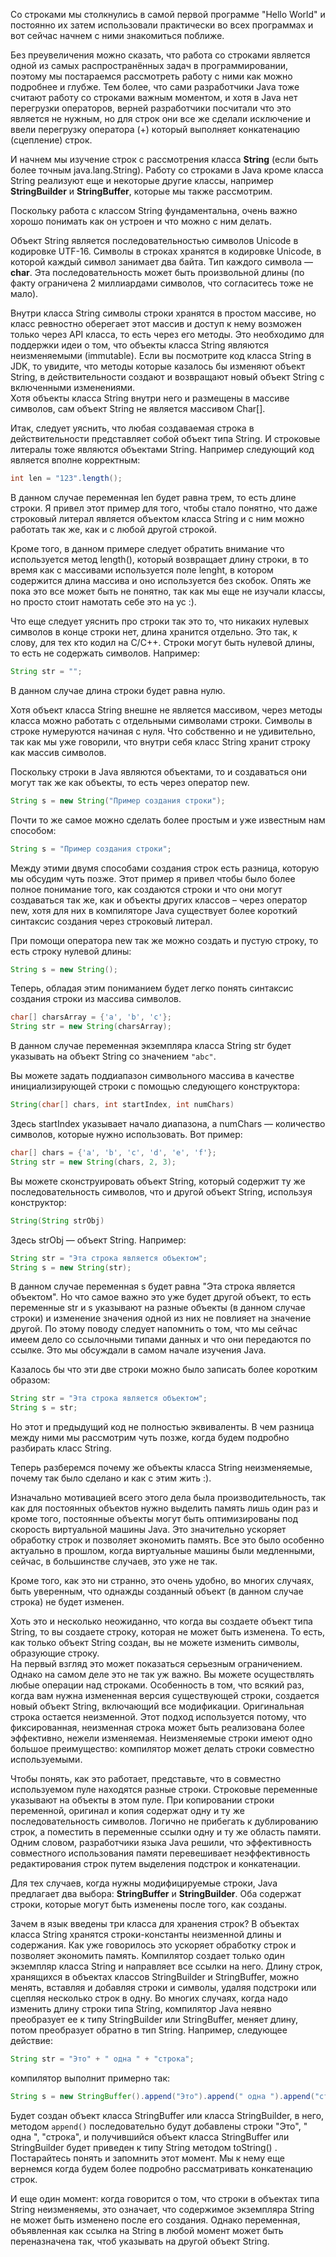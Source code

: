 Со строками мы столкнулись в самой первой программе "Hello World" и постоянно их затем использовали практически во всех программах и вот сейчас начнем с ними знакомиться поближе.

Без преувеличения можно сказать, что работа со строками является одной из самых распространённых задач в программировании, поэтому мы постараемся рассмотреть работу с ними как можно подробнее и глубже. Тем более, что сами разработчики Java тоже считают работу со строками важным моментом, и хотя в Java нет перегрузки операторов, верней разработчики посчитали что это является не нужным, но для строк они все же сделали исключение и ввели перегрузку оператора (+) который выполняет конкатенацию (сцепление) строк.

И начнем мы изучение строк с рассмотрения класса **String** (если быть более точным java.lang.String). Работу со строками в Java кроме класса String реализуют еще и некоторые другие классы, например **StringBuilder** и **StringBuffer**, которые мы также рассмотрим.

Поскольку работа с классом String фундаментальна, очень важно хорошо понимать как он устроен и что можно с ним делать.

Объект String является последовательностью символов Unicode в кодировке UTF-16. Символы в строках хранятся в кодировке Unicode, в которой каждый символ занимает два байта. Тип каждого символа — **char**. Эта последовательность может быть произвольной длины (по факту ограничена 2 миллиардами символов, что согласитесь тоже не мало).

Внутри класса String символы строки хранятся в простом массиве, но класс ревностно оберегает этот массив и доступ к нему возможен только через API класса, то есть через его методы. Это необходимо для поддержки идеи о том, что объекты класса String являются неизменяемыми (immutable). Если вы посмотрите код класса String в JDK, то увидите, что методы которые казалось бы изменяют объект String, в действительности создают и возвращают новый объект String с включенными изменениями.  
Хотя объекты класса String внутри него и размещены в массиве символов, сам объект String не является массивом Char[].

Итак, следует уяснить, что любая создаваемая строка в действительности представляет собой объект типа String. И строковые литералы тоже являются объектами String. Например следующий код является вполне корректным:
```java
int len = "123".length();
```
В данном случае переменная len будет равна трем, то есть длине строки. Я привел этот пример для того, чтобы стало понятно, что даже строковый литерал является объектом класса String и с ним можно работать так же, как и с любой другой строкой.

Кроме того, в данном примере следует обратить внимание что используется метод length(), который возвращает длину строки, в то время как с массивами используется поле lenght, в котором содержится длина массива и оно используется без скобок. Опять же пока это все может быть не понятно, так как мы еще не изучали классы, но просто стоит намотать себе это на ус :).

Что еще следует уяснить про строки так это то, что никаких нулевых символов в конце строки нет, длина хранится отдельно. Это так, к слову, для тех кто кодил на C/C++. Строки могут быть нулевой длины, то есть не содержать символов. Например:
```java
String str = "";
```
В данном случае длина строки будет равна нулю.

Хотя объект класса String внешне не является массивом, через методы класса можно работать с отдельными символами строки. Символы в строке нумеруются начиная с нуля. Что собственно и не удивительно, так как мы уже говорили, что внутри себя класс String хранит строку как массив символов.

Поскольку строки в Java являются объектами, то и создаваться они могут так же как объекты, то есть через оператор new.
```java
String s = new String("Пример создания строки");
```
Почти то же самое можно сделать более простым и уже известным нам способом:
```java
String s = "Пример создания строки";
```
Между этими двумя способами создания строк есть разница, которую мы обсудим чуть позже. Этот пример я привел чтобы было более полное понимание того, как создаются строки и что они могут создаваться так же, как и объекты других классов – через оператор new, хотя для них в компиляторе Java существует более короткий синтаксис создания через строковый литерал.

При помощи оператора new так же можно создать и пустую строку, то есть строку нулевой длины:
```java
String s = new String();
```
Теперь, обладая этим пониманием будет легко понять синтаксис создания строки из массива символов.
```java
char[] charsArray = {'a', 'b', 'c'};
String str = new String(charsArray);
```
В данном случае переменная экземпляра класса String str будет указывать на объект String со значением ```"abc"```.

Вы можете задать поддиапазон символьного массива в качестве инициализирующей строки с помощью следующего конструктора:
```java
String(char[] chars, int startIndex, int numChars)
```
Здесь startIndex указывает начало диапазона, а numChars — количество символов, которые нужно использовать. Вот пример:
```java
char[] chars = {'a', 'b', 'c', 'd', 'e', 'f'};
String str = new String(chars, 2, 3);
```
Вы можете сконструировать объект String, который содержит ту же последовательность символов, что и другой объект String, используя конструктор:
```java
String(String strObj)
```
Здесь strObj — объект String.  Например:
```java
String str = "Эта строка является объектом";
String s = new String(str);
```
В данном случае переменная s будет равна "Эта строка является объектом". Но что самое важно это уже будет другой объект, то есть переменные str и s указывают на разные объекты (в данном случае строки) и изменение значения одной из них не повлияет на значение другой. По этому поводу следует напомнить о том, что мы сейчас имеем дело со ссылочными типами данных и что они передаются по ссылке. Это мы обсуждали в самом начале изучения Java.

Казалось бы что эти две строки можно было записать более коротким образом:
```java
String str = "Эта строка является объектом";
String s = str;
```
Но этот и предыдущий код не полностью эквиваленты. В чем разница между ними мы рассмотрим чуть позже, когда будем подробно разбирать класс String.

Теперь разберемся почему же объекты класса String неизменяемые, почему так было сделано и как с этим жить :).

Изначально мотивацией всего этого дела была производительность, так как для постоянных объектов нужно выделить память лишь один раз и кроме того, постоянные объекты могут быть оптимизированы под скорость виртуальной машины Java. Это значительно ускоряет обработку строк и позволяет экономить память. Все это было особенно актуально в прошлом, когда виртуальные машины были медленными, сейчас, в большинстве случаев, это уже не так.

Кроме того, как это ни странно, это очень удобно, во многих случаях, быть уверенным, что однажды созданный объект (в данном случае строка) не будет изменен.

Хоть это и несколько неожиданно, что когда вы создаете объект типа String, то вы создаете строку, которая не может быть изменена. То есть, как только объект String создан, вы не можете изменить символы, образующие строку.  
На первый взгляд это может показаться серьезным ограничением. Однако на самом деле это не так уж важно. Вы можете осуществлять любые операции над строками. Особенность в том, что всякий раз, когда вам нужна измененная версия существующей строки, создается новый объект String, включающий все модификации. Оригинальная строка остается неизменной. Этот подход используется потому, что фиксированная, неизменная строка может быть реализована более эффективно, нежели изменяемая. Неизменяемые строки имеют одно большое преимущество: компилятор может делать строки совместно используемыми.

Чтобы понять, как это работает, представьте, что в совместно используемом пуле находятся разные строки. Строковые переменные указывают на объекты в этом пуле. При копировании строки переменной, оригинал и копия содержат одну и ту же последовательность символов. Логично не прибегать к дублированию строк, а поместить в переменные ссылки одну и ту же область памяти. Одним словом, разработчики языка Java решили, что эффективность совместного использования памяти перевешивает неэффективность редактирования строк путем выделения подстрок и конкатенации.

Для тех случаев, когда нужны модифицируемые строки, Java предлагает два выбора: **StringBuffer** и **StringBuilder**. Оба содержат строки, которые могут быть изменены после того, как созданы.

Зачем в язык введены три класса для хранения строк? В объектах класса String хранятся строки-константы неизменной длины и содержания. Как уже говорилось это ускоряет обработку строк и позволяет экономить память. Компилятор создает только один экземпляр класса String и направляет все ссылки на него. Длину строк, хранящихся в объектах классов StringBuilder и StringBuffer, можно менять, вставляя и добавляя строки и символы, удаляя подстроки или сцепляя несколько строк в одну. Во многих случаях, когда надо изменить длину строки типа String, компилятор Java неявно преобразует ее к типу StringBuilder или StringBuffer, меняет длину, потом преобразует обратно в тип String. Например, следующее действие:
```java
String str = "Это" + " одна " + "строка";
```
компилятор выполнит примерно так:
```java
String s = new StringBuffer().append("Это").append(" одна ").append("строка").toString();
```
Будет создан объект класса StringBuffer или класса StringBuilder, в него, методом ```append()``` последовательно будут добавлены строки "Это", " одна ", "строка", и получившийся объект класса StringBuffer или StringBuilder будет приведен к типу String методом toString() . Постарайтесь понять и запомнить этот момент. Мы к нему еще вернемся когда будем более подробно рассматривать конкатенацию строк.

И еще один момент: когда говорится о том, что строки в объектах типа String неизменяемы, это означает, что содержимое экземпляра String не может быть изменено после его создания. Однако переменная, объявленная как ссылка на String в любой момент может быть переназначена так, чтоб указывать на другой объект String.

